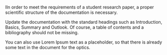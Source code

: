 IIn order to meet the requirements of a student research paper, a proper scientific structure of the documentation is necessary.

Update the documentation with the standard headings such as Introduction, Basics, Summary and Outlook. Of course, a table of contents and a bibliography should not be missing.

You can also use Lorem Ipsum text as a placeholder, so that there is already some text in the document for the optics.

